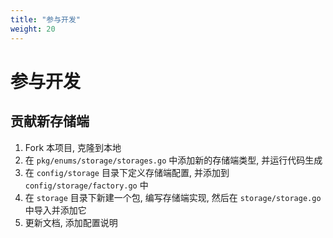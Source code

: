 ```yaml
---
title: "参与开发"
weight: 20
---
```


# 参与开发

## 贡献新存储端

1. Fork 本项目, 克隆到本地
2. 在 `pkg/enums/storage/storages.go` 中添加新的存储端类型, 并运行代码生成
3. 在 `config/storage` 目录下定义存储端配置, 并添加到 `config/storage/factory.go` 中
4. 在 `storage` 目录下新建一个包, 编写存储端实现, 然后在 `storage/storage.go` 中导入并添加它
5. 更新文档, 添加配置说明